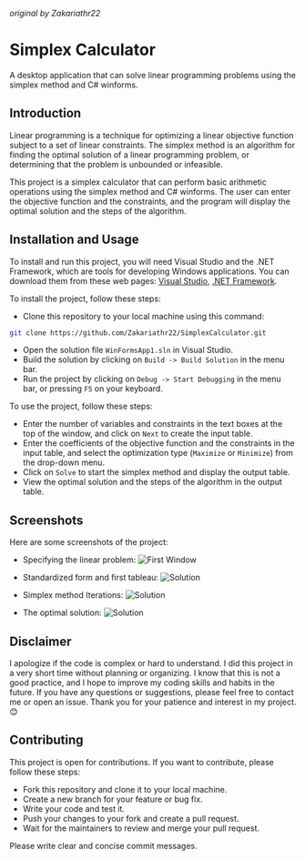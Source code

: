 *original by Zakariathr22*

# Simplex Calculator

A desktop application that can solve linear programming problems using the simplex method and C# winforms.

## Introduction

Linear programming is a technique for optimizing a linear objective function subject to a set of linear constraints. The simplex method is an algorithm for finding the optimal solution of a linear programming problem, or determining that the problem is unbounded or infeasible.

This project is a simplex calculator that can perform basic arithmetic operations using the simplex method and C# winforms. The user can enter the objective function and the constraints, and the program will display the optimal solution and the steps of the algorithm.

## Installation and Usage

To install and run this project, you will need Visual Studio and the .NET Framework, which are tools for developing Windows applications. You can download them from these web pages: [Visual Studio](https://visualstudio.microsoft.com/), [.NET Framework](https://dotnet.microsoft.com/en-us/).

To install the project, follow these steps:

- Clone this repository to your local machine using this command:

```bash
git clone https://github.com/Zakariathr22/SimplexCalculator.git
```

- Open the solution file `WinFormsApp1.sln` in Visual Studio.
- Build the solution by clicking on `Build -> Build Solution` in the menu bar.
- Run the project by clicking on `Debug -> Start Debugging` in the menu bar, or pressing `F5` on your keyboard.

To use the project, follow these steps:

- Enter the number of variables and constraints in the text boxes at the top of the window, and click on `Next` to create the input table.
- Enter the coefficients of the objective function and the constraints in the input table, and select the optimization type (`Maximize` or `Minimize`) from the drop-down menu.
- Click on `Solve` to start the simplex method and display the output table.
- View the optimal solution and the steps of the algorithm in the output table.

## Screenshots

Here are some screenshots of the project:

- Specifying the linear problem:
![First Window](/WinFormsApp1/Images/Form1.png?raw=true "Entering the linear problem")

- Standardized form and first tableau:
![Solution](/WinFormsApp1/Images/Form2_1.png?raw=true "Standard form and first table")

- Simplex method Iterations:
![Solution](/WinFormsApp1/Images/Form2_2.png?raw=true "Simplex method Iterations")

- The optimal solution:
![Solution](/WinFormsApp1/Images/Form2_3.png?raw=true "The optimal solution")

## Disclaimer

I apologize if the code is complex or hard to understand. I did this project in a very short time without planning or organizing. I know that this is not a good practice, and I hope to improve my coding skills and habits in the future. If you have any questions or suggestions, please feel free to contact me or open an issue. Thank you for your patience and interest in my project. 😊

## Contributing

This project is open for contributions. If you want to contribute, please follow these steps:

- Fork this repository and clone it to your local machine.
- Create a new branch for your feature or bug fix.
- Write your code and test it.
- Push your changes to your fork and create a pull request.
- Wait for the maintainers to review and merge your pull request.

Please write clear and concise commit messages.
